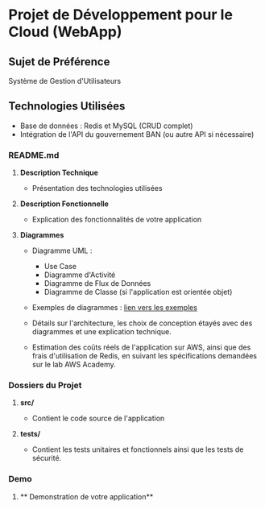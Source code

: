 # Projet de Développement pour le Cloud (WebApp)

## Sujet de Préférence
Système de Gestion d'Utilisateurs

## Technologies Utilisées
- Base de données : Redis et MySQL (CRUD complet)
- Intégration de l'API du gouvernement BAN (ou autre API si nécessaire)

### README.md
1. **Description Technique**
   - Présentation des technologies utilisées

2. **Description Fonctionnelle**
   - Explication des fonctionnalités de votre application

3. **Diagrammes**
   - Diagramme UML :
     - Use Case
     - Diagramme d'Activité
     - Diagramme de Flux de Données
     - Diagramme de Classe (si l'application est orientée objet)
   
   - Exemples de diagrammes : [lien vers les exemples](https://github.com/yugmerabtene/ESIEA-FISE-WEB-2024/blob/main/Module-04/TP-01.md)
   
   - Détails sur l'architecture, les choix de conception étayés avec des diagrammes et une explication technique.

   - Estimation des coûts réels de l'application sur AWS, ainsi que des frais d'utilisation de Redis, en suivant les spécifications demandées sur le lab AWS Academy.

### Dossiers du Projet
1. **src/**
   - Contient le code source de l'application

2. **tests/**
   - Contient les tests unitaires et fonctionnels ainsi que les tests de sécurité.
  
### Demo 
1. ** Demonstration de votre application**
